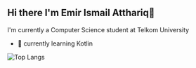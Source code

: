 ## Hi there I'm Emir Ismail Atthariq👋
I'm currently a Computer Science student at Telkom University

  - 🌱 currently learning Kotlin

![Top Langs](https://github-readme-stats.vercel.app/api/top-langs/?username=EmirAtthariq&layout=compact&theme=radical)
